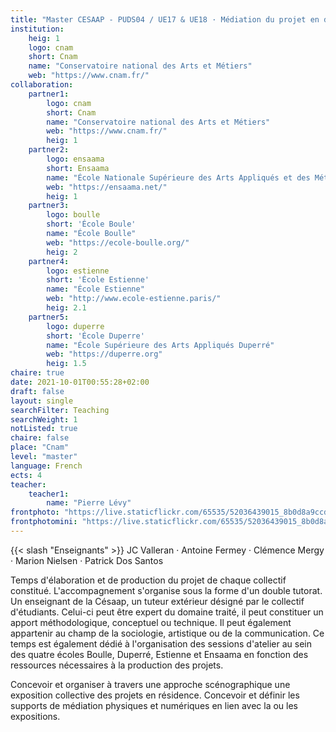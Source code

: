 ```yaml
---
title: "Master CESAAP - PUDS04 / UE17 & UE18 · Médiation du projet en design"
institution:
    heig: 1
    logo: cnam
    short: Cnam
    name: "Conservatoire national des Arts et Métiers"
    web: "https://www.cnam.fr/"
collaboration:
    partner1:
        logo: cnam
        short: Cnam
        name: "Conservatoire national des Arts et Métiers"
        web: "https://www.cnam.fr/"
        heig: 1
    partner2:
        logo: ensaama
        short: Ensaama
        name: "École Nationale Supérieure des Arts Appliqués et des Métiers d’Art"
        web: "https://ensaama.net/"
        heig: 1
    partner3:
        logo: boulle
        short: 'École Boule'
        name: "École Boulle"
        web: "https://ecole-boulle.org/"
        heig: 2
    partner4:
        logo: estienne
        short: 'École Estienne'
        name: "École Estienne"
        web: "http://www.ecole-estienne.paris/"
        heig: 2.1
    partner5:
        logo: duperre
        short: 'École Duperre'
        name: "École Supérieure des Arts Appliqués Duperré"
        web: "https://duperre.org"
        heig: 1.5
chaire: true
date: 2021-10-01T00:55:28+02:00
draft: false
layout: single
searchFilter: Teaching
searchWeight: 1
notListed: true
chaire: false
place: "Cnam"
level: "master"
language: French
ects: 4
teacher:
    teacher1:
        name: "Pierre Lévy"
frontphoto: "https://live.staticflickr.com/65535/52036439015_8b0d8a9ccd.jpg"
frontphotomini: "https://live.staticflickr.com/65535/52036439015_8b0d8a9ccd_m.jpg"
---
```


{{< slash "Enseignants" >}} JC Valleran · Antoine Fermey · Clémence Mergy · Marion Nielsen · Patrick Dos Santos

Temps d'élaboration et de production du projet de chaque collectif constitué. L'accompagnement
s'organise sous la forme d'un double tutorat. Un enseignant de la Césaap, un tuteur extérieur
désigné par le collectif d'étudiants. Celui-ci peut être expert du domaine traité, il peut constituer
un apport méthodologique, conceptuel ou technique. Il peut également appartenir au champ de
la sociologie, artistique ou de la communication.
Ce temps est également dédié à l'organisation des sessions d'atelier au sein des quatre écoles
Boulle, Duperré, Estienne et Ensaama en fonction des ressources nécessaires à la production des
projets.

Concevoir et organiser à travers une approche scénographique une exposition collective des
projets en résidence. Concevoir et définir les supports de médiation physiques et numériques en
lien avec la ou les expositions.